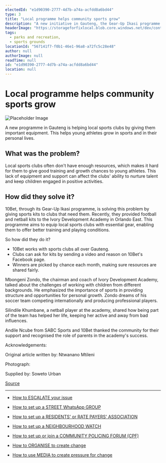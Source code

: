```yaml
---
electedId: "e1d90390-2777-4d7b-a74a-acfdd8a6bd44"
type: 3
title: "Local programme helps community sports grow"
description: "A new initiative in Gauteng, the Gear-Up Ikasi programme by 10Bet, is providing essential sports equipment to local clubs, enabling better training for young athletes. This support aims to nurture talent and keep children engaged in positive activities, as highlighted by the experiences of coaches and players at the Ivory Development Academy."
headerImage: "https://storageforfixlocal.blob.core.windows.net/dev/content/e1d90390-2777-4d7b-a74a-acfdd8a6bd44/images/e1d90390-2777-4d7b-a74a-acfdd8a6bd44.webp"
tags:
  - parks and recreation,
  - sports grounds
locationId: "567141f7-f0b1-46e1-96a8-a72fc5c28e48"
author: null
authorImage: null
readTime: null
id: "e1d90390-2777-4d7b-a74a-acfdd8a6bd44"
location: null
---
```


# Local programme helps community sports grow
![Placeholder Image](https://storageforfixlocal.blob.core.windows.net/dev/content/e1d90390-2777-4d7b-a74a-acfdd8a6bd44/images/e1d90390-2777-4d7b-a74a-acfdd8a6bd44.webp)

  
A new programme in Gauteng is helping local sports clubs by giving them important equipment. This helps young athletes grow in sports and in their personal lives.

  
## What was the problem?  
Local sports clubs often don't have enough resources, which makes it hard for them to give good training and growth chances to young athletes. This lack of equipment and support can affect the clubs' ability to nurture talent and keep children engaged in positive activities.

  
## How did they solve it?  
10Bet, through its Gear-Up Ikasi programme, is solving this problem by giving sports kits to clubs that need them. Recently, they provided football and netball kits to the Ivory Development Academy in Orlando East. This programme aims to equip local sports clubs with essential gear, enabling them to offer better training and playing conditions.

So how did they do it?
- 10Bet works with sports clubs all over Gauteng.
- Clubs can ask for kits by sending a video and reason on 10Bet's Facebook page.
- Winners are picked by chance each month, making sure resources are shared fairly.

Mbongeni Zondo, the chairman and coach of Ivory Development Academy, talked about the challenges of working with children from different backgrounds. He emphasized the importance of sports in providing structure and opportunities for personal growth. Zondo dreams of his soccer team competing internationally and producing professional players.

Silindile Khumbane, a netball player at the academy, shared how being part of the team has helped her life, keeping her active and away from bad influences.

Andile Ncube from SABC Sports and 10Bet thanked the community for their support and recognised the role of parents in the academy's success.

Acknowledgements:


Original article written by:         Ntwanano Mtileni 

Photograph: 

Supplied by: Soweto Urban 


[Source](https://www.citizen.co.za/soweto-urban/news-headlines/local-news/2024/07/04/local-initiative-gives-back-to-the-community-for-sport-development/)


---


- [How to ESCALATE your issue](/content/5c82dc08-0baf-410a-8de9-f7959a4beb3d/)

- [How to set up a STREET WhatsApp GROUP](/content/d6dea590-a527-494e-a551-c338f3bac46b/)
- [How to set up a RESIDENTS' or RATE PAYERS' ASSOCIATION](/content/70f67bab-f596-433f-9f13-f6545cff700e/)
- [How to set up a NEIGHBOURHOOD WATCH](/content/475ff4fc-c8c6-4c0c-a454-6f6dc42c6ce8/)
- [How to set up or join a COMMUNITY POLICING FORUM (CPF)](/content/475ff4fc-c8c6-4c0c-a454-6f6dc42c6ce8/)
- [How to ORGANISE to create change](/content/2797a122-a084-4237-8d99-8e1c4aea4f6e/)
- [How to use MEDIA to create pressure for change](/content/c13796b6-860b-4830-ba7f-c0113cf9daae/)